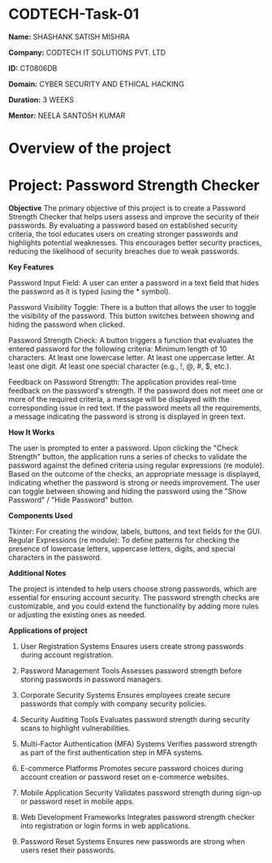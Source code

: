 # CODTECH-Task-01

**Name:** SHASHANK SATISH MISHRA

**Company:** CODTECH IT SOLUTIONS PVT. LTD

**ID:** CT0806DB

**Domain:** CYBER SECURITY AND ETHICAL HACKING

**Duration:** 3 WEEKS

**Mentor:** NEELA SANTOSH KUMAR

# Overview of the project

# Project: Password Strength Checker

**Objective**
The primary objective of this project is to create a Password Strength Checker that helps users assess and improve the security of their passwords. By evaluating a password based on established security criteria, the tool educates users on creating stronger passwords and highlights potential weaknesses. This encourages better security practices, reducing the likelihood of security breaches due to weak passwords.

**Key Features**

Password Input Field:
A user can enter a password in a text field that hides the password as it is typed (using the * symbol).

Password Visibility Toggle:
There is a button that allows the user to toggle the visibility of the password. This button switches between showing and hiding the password when clicked.

Password Strength Check:
A button triggers a function that evaluates the entered password for the following criteria:
Minimum length of 10 characters.
At least one lowercase letter.
At least one uppercase letter.
At least one digit.
At least one special character (e.g., !, @, #, $, etc.).

Feedback on Password Strength:
The application provides real-time feedback on the password's strength. If the password does not meet one or more of the required criteria, a message will be displayed with the corresponding issue in red text.
If the password meets all the requirements, a message indicating the password is strong is displayed in green text.

**How It Works**

The user is prompted to enter a password.
Upon clicking the "Check Strength" button, the application runs a series of checks to validate the password against the defined criteria using regular expressions (re module).
Based on the outcome of the checks, an appropriate message is displayed, indicating whether the password is strong or needs improvement.
The user can toggle between showing and hiding the password using the "Show Password" / "Hide Password" button.

**Components Used**

Tkinter: For creating the window, labels, buttons, and text fields for the GUI.
Regular Expressions (re module): To define patterns for checking the presence of lowercase letters, uppercase letters, digits, and special characters in the password.

**Additional Notes**

The project is intended to help users choose strong passwords, which are essential for ensuring account security.
The password strength checks are customizable, and you could extend the functionality by adding more rules or adjusting the existing ones as needed.

**Applications of project**

1. User Registration Systems
Ensures users create strong passwords during account registration.

2. Password Management Tools
 Assesses password strength before storing passwords in password managers.

3. Corporate Security Systems
Ensures employees create secure passwords that comply with company security policies.

4. Security Auditing Tools
Evaluates password strength during security scans to highlight vulnerabilities.

5. Multi-Factor Authentication (MFA) Systems
Verifies password strength as part of the first authentication step in MFA systems.

6. E-commerce Platforms
Promotes secure password choices during account creation or password reset on e-commerce websites.

7. Mobile Application Security
Validates password strength during sign-up or password reset in mobile apps.

8. Web Development Frameworks
Integrates password strength checker into registration or login forms in web applications.

9. Password Reset Systems
Ensures new passwords are strong when users reset their passwords.
















